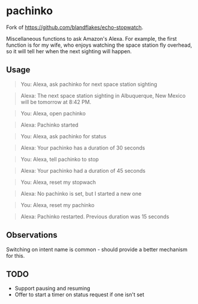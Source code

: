 # pachinko

Fork of https://github.com/blandflakes/echo-stopwatch.

Miscellaneous functions to ask Amazon's Alexa. For example, the first function is for my wife, who enjoys watching the space station fly overhead, so it will tell her when the next sighting will happen.

## Usage

> You: Alexa, ask pachinko for next space station sighting

> Alexa: The next space station sighting in Albuquerque, New Mexico will be tomorrow at 8:42 PM.

> You: Alexa, open pachinko

> Alexa: Pachinko started

> You: Alexa, ask pachinko for status

> Alexa: Your pachinko has a duration of 30 seconds

> You: Alexa, tell pachinko to stop

> Alexa: Your pachinko had a duration of 45 seconds

> You: Alexa, reset my stopwach

> Alexa: No pachinko is set, but I started a new one

> You: Alexa, reset my pachinko

> Alexa: Pachinko restarted. Previous duration was 15 seconds

## Observations

Switching on intent name is common - should provide a better mechanism for this.

## TODO
* Support pausing and resuming
* Offer to start a timer on status request if one isn't set
